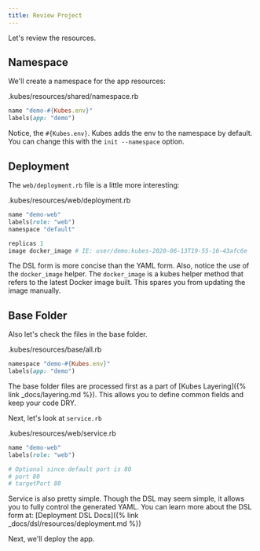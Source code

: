 ```yaml
---
title: Review Project
---
```


Let's review the resources.

## Namespace

We'll create a namespace for the app resources:

.kubes/resources/shared/namespace.rb

```ruby
name "demo-#{Kubes.env}"
labels(app: "demo")
```

Notice, the `#{Kubes.env}`. Kubes adds the env to the namespace by default. You can change this with the `init --namespace` option.

## Deployment

The `web/deployment.rb` file is a little more interesting:

.kubes/resources/web/deployment.rb

```ruby
name "demo-web"
labels(role: "web")
namespace "default"

replicas 1
image docker_image # IE: user/demo:kubes-2020-06-13T19-55-16-43afc6e
```

The DSL form is more concise than the YAML form.  Also, notice the use of the `docker_image` helper. The `docker_image` is a kubes helper method that refers to the latest Docker image built. This spares you from updating the image manually.

## Base Folder

Also let's check the files in the base folder.

.kubes/resources/base/all.rb

```ruby
namespace "demo-#{Kubes.env}"
labels(app: "demo")
```

The base folder files are processed first as a part of [Kubes Layering]({% link _docs/layering.md %}). This allows you to define common fields and keep your code DRY.

Next, let's look at `service.rb`

.kubes/resources/web/service.rb

```ruby
name "demo-web"
labels(role: "web")

# Optional since default port is 80
# port 80
# targetPort 80
```

Service is also pretty simple.  Though the DSL may seem simple, it allows you to fully control the generated YAML. You can learn more about the DSL form at: [Deployment DSL Docs]({% link _docs/dsl/resources/deployment.md %})

Next, we'll deploy the app.
